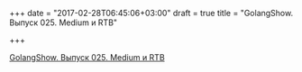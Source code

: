 +++
date = "2017-02-28T06:45:06+03:00"
draft = true
title = "GolangShow. Выпуск 025. Medium и RTB"

+++

<p><a href="http://golangshow.com/episode/2015/10-29-025/">GolangShow. Выпуск 025. Medium и RTB</a></p>
